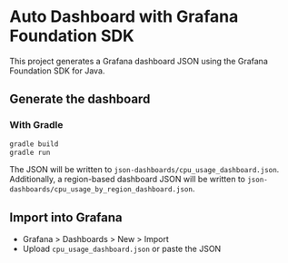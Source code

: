 # Auto Dashboard with Grafana Foundation SDK

This project generates a Grafana dashboard JSON using the Grafana Foundation SDK for Java.

## Generate the dashboard

### With Gradle

```zsh
gradle build
gradle run
```

The JSON will be written to `json-dashboards/cpu_usage_dashboard.json`.
Additionally, a region-based dashboard JSON will be written to `json-dashboards/cpu_usage_by_region_dashboard.json`.

## Import into Grafana
- Grafana > Dashboards > New > Import
- Upload `cpu_usage_dashboard.json` or paste the JSON
